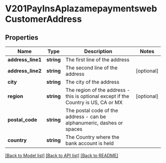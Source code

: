 # V201PayInsAplazamepaymentswebCustomerAddress

## Properties
Name | Type | Description | Notes
------------ | ------------- | ------------- | -------------
**address_line1** | **string** | The first line of the address | 
**address_line2** | **string** | The second line of the address | [optional] 
**city** | **string** | The city of the address | 
**region** | **string** | The region of the address - this is optional except if the Country is US, CA or MX | [optional] 
**postal_code** | **string** | The postal code of the address - can be alphanumeric, dashes or spaces | 
**country** | **string** | The Country where the bank account is held | 

[[Back to Model list]](../README.md#documentation-for-models) [[Back to API list]](../README.md#documentation-for-api-endpoints) [[Back to README]](../README.md)


